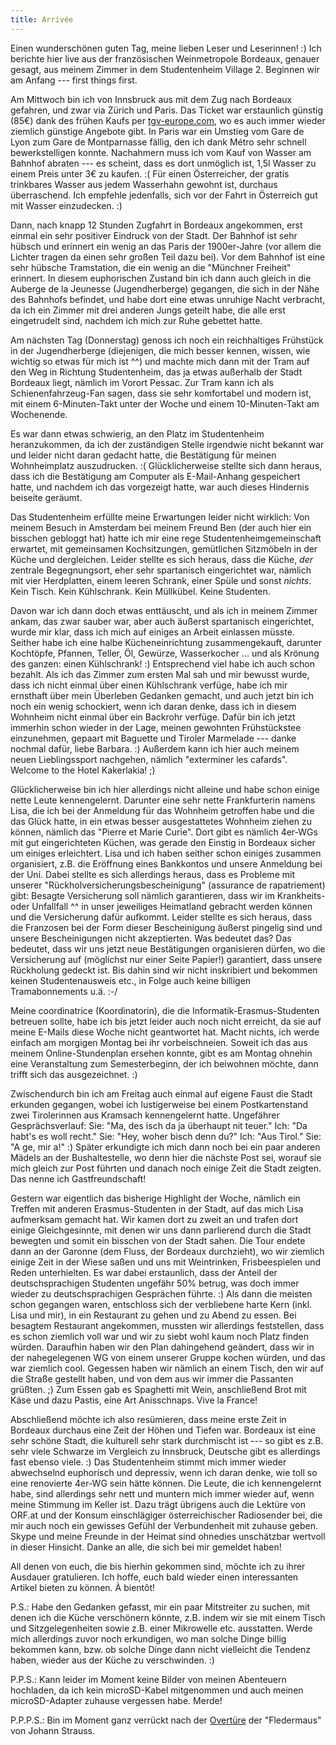 ```yaml
---
title: Arrivée
---
```


Einen wunderschönen guten Tag, meine lieben Leser und Leserinnen! :) Ich berichte hier live aus der französischen Weinmetropole Bordeaux, genauer gesagt, aus meinem Zimmer in dem Studentenheim Village 2. Beginnen wir am Anfang --- first things first.

Am Mittwoch bin ich von Innsbruck aus mit dem Zug nach Bordeaux gefahren, und zwar via Zürich und Paris. Das Ticket war erstaunlich günstig (85€) dank des frühen Kaufs per [tgv-europe.com](http://www.tgv-europe.com), wo es auch immer wieder ziemlich günstige Angebote gibt. In Paris war ein Umstieg vom Gare de Lyon zum Gare de Montparnasse fällig, den ich dank Métro sehr schnell bewerkstelligen konnte. Nachahmern muss ich vom Kauf von Wasser am Bahnhof abraten --- es scheint, dass es dort unmöglich ist, 1,5l Wasser zu einem Preis unter 3€ zu kaufen. :( Für einen Österreicher, der gratis trinkbares Wasser aus jedem Wasserhahn gewohnt ist, durchaus überraschend. Ich empfehle jedenfalls, sich vor der Fahrt in Österreich gut mit Wasser einzudecken. :)

Dann, nach knapp 12 Stunden Zugfahrt in Bordeaux angekommen, erst einmal ein sehr positiver Eindruck von der Stadt. Der Bahnhof ist sehr hübsch und erinnert ein wenig an das Paris der 1900er-Jahre (vor allem die Lichter tragen da einen sehr großen Teil dazu bei). Vor dem Bahnhof ist eine sehr hübsche Tramstation, die ein wenig an die "Münchner Freiheit" erinnert. In diesem euphorischen Zustand bin ich dann auch gleich in die Auberge de la Jeunesse (Jugendherberge) gegangen, die sich in der Nähe des Bahnhofs befindet, und habe dort eine etwas unruhige Nacht verbracht, da ich ein Zimmer mit drei anderen Jungs geteilt habe, die alle erst eingetrudelt sind, nachdem ich mich zur Ruhe gebettet hatte.

Am nächsten Tag (Donnerstag) genoss ich noch ein reichhaltiges Frühstück in der Jugendherberge (diejenigen, die mich besser kennen, wissen, wie wichtig so etwas für mich ist ^^) und machte mich dann mit der Tram auf den Weg in Richtung Studentenheim, das ja etwas außerhalb der Stadt Bordeaux liegt, nämlich im Vorort Pessac. Zur Tram kann ich als Schienenfahrzeug-Fan sagen, dass sie sehr komfortabel und modern ist, mit einem 6-Minuten-Takt unter der Woche und einem 10-Minuten-Takt am Wochenende.

Es war dann etwas schwierig, an den Platz im Studentenheim heranzukommen, da ich der zuständigen Stelle irgendwie nicht bekannt war und leider nicht daran gedacht hatte, die Bestätigung für meinen Wohnheimplatz auszudrucken. :( Glücklicherweise stellte sich dann heraus, dass ich die Bestätigung am Computer als E-Mail-Anhang gespeichert hatte, und nachdem ich das vorgezeigt hatte, war auch dieses Hindernis beiseite geräumt.

Das Studentenheim erfüllte meine Erwartungen leider nicht wirklich: Von meinem Besuch in Amsterdam bei meinem Freund Ben (der auch hier ein bisschen gebloggt hat) hatte ich mir eine rege Studentenheimgemeinschaft erwartet, mit gemeinsamen Kochsitzungen, gemütlichen Sitzmöbeln in der Küche und dergleichen. Leider stellte es sich heraus, dass die Küche, _der_ zentrale Begegnungsort, eher sehr spartanisch eingerichtet war, nämlich mit vier Herdplatten, einem leeren Schrank, einer Spüle und sonst _nichts_. Kein Tisch. Kein Kühlschrank. Kein Müllkübel. Keine Studenten.

Davon war ich dann doch etwas enttäuscht, und als ich in meinem Zimmer ankam, das zwar sauber war, aber auch äußerst spartanisch eingerichtet, wurde mir klar, dass ich mich auf einiges an Arbeit einlassen müsste. Seither habe ich eine halbe Kücheneinrichtung zusammengekauft, darunter Kochtöpfe, Pfannen, Teller, Öl, Gewürze, Wasserkocher ... und als Krönung des ganzen: einen Kühlschrank! :) Entsprechend viel habe ich auch schon bezahlt. Als ich das Zimmer zum ersten Mal sah und mir bewusst wurde, dass ich nicht einmal über einen Kühlschrank verfüge, habe ich mir ernsthaft über mein Überleben Gedanken gemacht, und auch jetzt bin ich noch ein wenig schockiert, wenn ich daran denke, dass ich in diesem Wohnheim nicht einmal über ein Backrohr verfüge. Dafür bin ich jetzt immerhin schon wieder in der Lage, meinen gewohnten Frühstückstee einzunehmen, gepaart mit Baguette und Tiroler Marmelade --- danke nochmal dafür, liebe Barbara. :) Außerdem kann ich hier auch meinem neuen Lieblingssport nachgehen, nämlich "exterminer les cafards". Welcome to the Hotel Kakerlakia! ;)

Glücklicherweise bin ich hier allerdings nicht alleine und habe schon einige nette Leute kennengelernt. Darunter eine sehr nette Frankfurterin namens Lisa, die ich bei der Anmeldung für das Wohnheim getroffen habe und die das Glück hatte, in ein etwas besser ausgestattetes Wohnheim ziehen zu können, nämlich das "Pierre et Marie Curie". Dort gibt es nämlich 4er-WGs mit gut eingerichteten Küchen, was gerade den Einstig in Bordeaux sicher um einiges erleichtert. Lisa und ich haben seither schon einiges zusammen organisiert, z.B. die Eröffnung eines Bankkontos und unsere Anmeldung bei der Uni. Dabei stellte es sich allerdings heraus, dass es Probleme mit unserer "Rückholversicherungsbescheinigung" (assurance de rapatriement) gibt: Besagte Versicherung soll nämlich garantieren, dass wir im Krankheits- oder Unfallfall ^^ in unser jeweiliges Heimatland gebracht werden können und die Versicherung dafür aufkommt. Leider stellte es sich heraus, dass die Franzosen bei der Form dieser Bescheinigung äußerst pingelig sind und unsere Bescheinigungen nicht akzeptierten. Was bedeutet das? Das bedeutet, dass wir uns jetzt neue Bestätigungen organisieren dürfen, wo die Versicherung auf (möglichst nur einer Seite Papier!) garantiert, dass unsere Rückholung gedeckt ist. Bis dahin sind wir nicht inskribiert und bekommen keinen Studentenausweis etc., in Folge auch keine billigen Tramabonnements u.ä. :-/

Meine coordinatrice (Koordinatorin), die die Informatik-Erasmus-Studenten betreuen sollte, habe ich bis jetzt leider auch noch nicht erreicht, da sie auf meine E-Mails diese Woche nicht geantwortet hat. Macht nichts, ich werde einfach am morgigen Montag bei ihr vorbeischneien. Soweit ich das aus meinem Online-Stundenplan ersehen konnte, gibt es am Montag ohnehin eine Veranstaltung zum Semesterbeginn, der ich beiwohnen möchte, dann trifft sich das ausgezeichnet. :)

Zwischendurch bin ich am Freitag auch einmal auf eigene Faust die Stadt erkunden gegangen, wobei ich lustigerweise bei einem Postkartenstand zwei Tirolerinnen aus Kramsach kennengelernt hatte. Ungefährer Gesprächsverlauf: Sie: "Ma, des isch da ja überhaupt nit teuer." Ich: "Da habt's es woll recht." Sie: "Hey, woher bisch denn du?" Ich: "Aus Tirol." Sie: "A ge, mir a!" :) Später erkundigte ich mich dann noch bei ein paar anderen Mädels an der Bushaltestelle, wo denn hier die nächste Post sei, worauf sie mich gleich zur Post führten und danach noch einige Zeit die Stadt zeigten. Das nenne ich Gastfreundschaft!

Gestern war eigentlich das bisherige Highlight der Woche, nämlich ein Treffen mit anderen Erasmus-Studenten in der Stadt, auf das mich Lisa aufmerksam gemacht hat. Wir kamen dort zu zweit an und trafen dort einige Gleichgesinnte, mit denen wir uns dann parlierend durch die Stadt bewegten und somit ein bisschen von der Stadt sahen. Die Tour endete dann an der Garonne (dem Fluss, der Bordeaux durchzieht), wo wir ziemlich einige Zeit in der Wiese saßen und uns mit Weintrinken, Frisbeespielen und Reden unterhielten. Es war dabei erstaunlich, dass der Anteil der deutschsprachigen Studenten ungefähr 50% betrug, was doch immer wieder zu deutschsprachigen Gesprächen führte. :) Als dann die meisten schon gegangen waren, entschloss sich der verbliebene harte Kern (inkl. Lisa und mir), in ein Restaurant zu gehen und zu Abend zu essen. Bei besagtem Restaurant angekommen, mussten wir allerdings feststellen, dass es schon ziemlich voll war und wir zu siebt wohl kaum noch Platz finden würden. Daraufhin haben wir den Plan dahingehend geändert, dass wir in der nahegelegenen WG von einem unserer Gruppe kochen würden, und das war ziemlich cool. Gegessen haben wir nämlich an einem Tisch, den wir auf die Straße gestellt haben, und von dem aus wir immer die Passanten grüßten. ;) Zum Essen gab es Spaghetti mit Wein, anschließend Brot mit Käse und dazu Pastis, eine Art Anisschnaps. Vive la France!

Abschließend möchte ich also resümieren, dass meine erste Zeit in Bordeaux durchaus eine Zeit der Höhen und Tiefen war. Bordeaux ist eine sehr schöne Stadt, die kulturell sehr stark durchmischt ist --- so gibt es z.B. sehr viele Schwarze im Vergleich zu Innsbruck, Deutsche gibt es allerdings fast ebenso viele. :) Das Studentenheim stimmt mich immer wieder abwechselnd euphorisch und depressiv, wenn ich daran denke, wie toll so eine renovierte 4er-WG sein hätte können. Die Leute, die ich kennengelernt habe, sind allerdings sehr nett und muntern mich immer wieder auf, wenn meine Stimmung im Keller ist. Dazu trägt übrigens auch die Lektüre von ORF.at und der Konsum einschlägiger österreichischer Radiosender bei, die mir auch noch ein gewisses Gefühl der Verbundenheit mit zuhause geben. Skype und meine Freunde in der Heimat sind ohnedies unschätzbar wertvoll in dieser Hinsicht. Danke an alle, die sich bei mir gemeldet haben!

All denen von euch, die bis hierhin gekommen sind, möchte ich zu ihrer Ausdauer gratulieren. Ich hoffe, euch bald wieder einen interessanten Artikel bieten zu können. À bientôt!

P.S.: Habe den Gedanken gefasst, mir ein paar Mitstreiter zu suchen, mit denen ich die Küche verschönern könnte, z.B. indem wir sie mit einem Tisch und Sitzgelegenheiten sowie z.B. einer Mikrowelle etc. ausstatten. Werde mich allerdings zuvor noch erkundigen, wo man solche Dinge billig bekommen kann, bzw. ob solche Dinge dann nicht vielleicht die Tendenz haben, wieder aus der Küche zu verschwinden. :)

P.P.S.: Kann leider im Moment keine Bilder von meinen Abenteuern hochladen, da ich kein microSD-Kabel mitgenommen und auch meinen microSD-Adapter zuhause vergessen habe. Merde!

P.P.P.S.: Bin im Moment ganz verrückt nach der [Overtüre](http://www.youtube.com/watch?v=gPybrOxRoT4) der "Fledermaus" von Johann Strauss.
